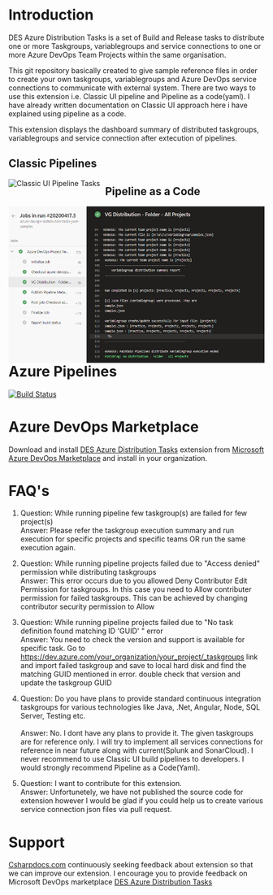 
# Introduction
DES Azure Distribution Tasks is a set of Build and Release tasks to distribute one or more Taskgroups, variablegroups and service connections to one or more Azure DevOps Team Projects within the same organisation.

This git repository basically created to give sample reference files in order to create your own taskgroups, variablegroups and Azure DevOps service connections to communicate with external system. There are two ways to use this extension i.e. Classic UI pipeline and Pipeline as a code(yaml). I have already written documentation on Classic UI approach here i have explained using pipeline as a code.   

This extension displays the dashboard summary of distributed taskgroups, variablegroups and service connection after extecution of pipelines.

## Classic Pipelines

<img src="https://abnamro-des-azure.gallerycdn.vsassets.io/extensions/abnamro-des-azure/des-azure-distribution-tasks/11.0.45/1578317616692/content/Screenshot-0.png" alt="Classic UI Pipeline Tasks" style="float: left; margin-right: 10px;" />

## Pipeline as a Code

<img src="Images/1-vg-distribution-folder-all-projects.png" alt="Pipeline as a Code Tasks" style="float: left; margin-right: 10px;" />

# Azure Pipelines

[![Build Status](https://dev.azure.com/csharpdocs-github/GitHub/_apis/build/status/Yaml/csharpdocs.azure-devops-distribution-tasks-json-samples?branchName=master)](https://dev.azure.com/csharpdocs-github/GitHub/_build/latest?definitionId=3&branchName=master)

# Azure DevOps Marketplace

Download and install [DES Azure Distribution Tasks](https://marketplace.visualstudio.com/items?itemName=ABNAMRO-DES-AZURE.DES-Azure-Distribution-Tasks) extension from [Microsoft Azure DevOps Marketplace](https://marketplace.visualstudio.com) and install in your organization.

# FAQ's

1. Question: While running pipeline few taskgroup(s) are failed for few project(s)
   </br>Answer: Please refer the taskgroup execution summary and run execution for specific projects and specific teams OR run the same execution again.

1. Question: While running pipeline projects failed due to "Access denied" permission while distributing taskgroups 
   </br>Answer: This error occurs due to you allowed Deny Contributor Edit Permission for taskgroups. In this case you need to Allow contributer permission for failed taskgroups. This can be achieved by changing contributor security permission to Allow

1. Question: While running pipeline projects failed due to "No task definition found matching ID 'GUID' " error
   </br>Answer: You need to check the version and support is available for specific task. Go to https://dev.azure.com/your_organization/your_project/_taskgroups link and import failed taskgroup and save to local hard disk and find the matching GUID mentioned in error. double check that version and update the taskgroup GUID      

1. Question: Do you have plans to provide standard continuous integration taskgroups for various technologies like Java, .Net,          Angular, Node, SQL Server, Testing etc.     
   </br>Answer: No. I dont have any plans to provide it. The given taskgroups are for reference only. I will try to implement all services connections for reference in near future along with current(Splunk and SonarCloud). I never recommend to use Classic UI build pipelines to developers. I would strongly recommend Pipeline as a Code(Yaml).

 1. Question: I want to contribute for this extension.
    </br>Answer: Unfortunetely, we have not published the source code for extension however I would be glad if you could help us to create various service connection json files via pull request.  

 # Support  
   [Csharpdocs.com](www.csharpdocs.com) continuously seeking feedback about extension so that we can improve our extension. I encourage you to provide feedback on Microsoft DevOps marketplace [DES Azure Distribution Tasks](https://marketplace.visualstudio.com/items?itemName=ABNAMRO-DES-AZURE.DES-Azure-Distribution-Tasks&ssr=false#qna)
